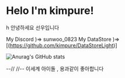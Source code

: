 <h1>Helo I'm kimpure!</h1>h 
안녕하세요 선우입니다

My Discord )=> sunwoo_0823
My DataStore )=> [(https://github.com/kimpure/DataStoreLight)]

![Anurag's GitHub stats](https://github-readme-stats.vercel.app/api?username=kimpure&show_icons=true&theme=radical)

--// //--
이세계 아이돌 , 용과같이 좋아합니다 
